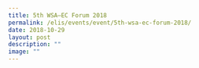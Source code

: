 ```yaml
---
title: 5th WSA—EC Forum 2018
permalink: /elis/events/event/5th-wsa-ec-forum-2018/
date: 2018-10-29
layout: post
description: ""
image: ""
---
```

